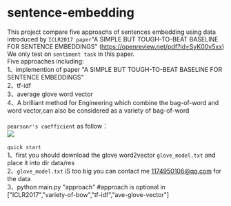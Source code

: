 sentence-embedding
=====
This project compare five approachs of sentences embedding using data introduced by `ICLR2017 paper`"A SIMPLE BUT TOUGH-TO-BEAT BASELINE FOR SENTENCE EMBEDDINGS" (https://openreview.net/pdf?id=SyK00v5xx) We only test on `sentiment task` in this paper.<br>
Five approaches including:<br>
1、implemention of paper "A SIMPLE BUT TOUGH-TO-BEAT BASELINE FOR SENTENCE EMBEDDINGS"<br>
2、tf-idf<br>
3、average glove word vector<br>
4、A brilliant method for Engineering which combine the bag-of-word and word vector,can also be considered as a variety of bag-of-word<br>
<br>
`pearsonr's coefficient` as follow：<br>
![](https://github.com/wenrui2015/sentence-embedding/raw/master/image.png)
<br>
<br>
`quick start`<br>
1、first you should download the glove word2vector `glove_model.txt` and place it into dir data/res<br>
2、`glove_model.txt` iS too big you can contact me 1174950106@qq.com for the data<br>
3、python main.py  "approach"    #approach is optional in \["ICLR2017","variety-of-bow","tf-idf","ave-glove-vector"\]<br>
